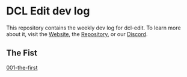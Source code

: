 # DCL Edit dev log
This repository contains the weekly dev log for dcl-edit. To learn more about it, visit the [Website](https://dcl-edit.com/), the [Repository](https://github.com/metagamehub/dcl-edit), or our [Discord](https://discord.gg/qegWXv766E).

## The Fist
[001-the-first](log/001-the-first.md)
